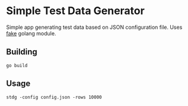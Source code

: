# Simple Test Data Generator

Simple app generating test data based on JSON configuration file. Uses [fake]
golang module.

## Building

    go build

## Usage

    stdg -config config.json -rows 10000

[fake]: https://github.com/icrowley/fake
